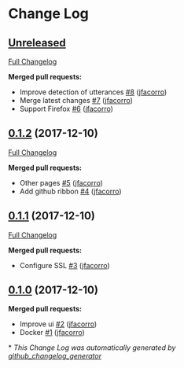# Change Log

## [Unreleased](https://github.com/jfacorro/lagom/tree/0.2.0)

[Full Changelog](https://github.com/jfacorro/lagom/compare/0.1.2...0.2.0)

**Merged pull requests:**

- Improve detection of utterances [\#8](https://github.com/jfacorro/lagom/pull/8) ([jfacorro](https://github.com/jfacorro))
- Merge latest changes [\#7](https://github.com/jfacorro/lagom/pull/7) ([jfacorro](https://github.com/jfacorro))
- Support Firefox [\#6](https://github.com/jfacorro/lagom/pull/6) ([jfacorro](https://github.com/jfacorro))

## [0.1.2](https://github.com/jfacorro/lagom/tree/0.1.2) (2017-12-10)
[Full Changelog](https://github.com/jfacorro/lagom/compare/0.1.1...0.1.2)

**Merged pull requests:**

- Other pages [\#5](https://github.com/jfacorro/lagom/pull/5) ([jfacorro](https://github.com/jfacorro))
- Add github ribbon [\#4](https://github.com/jfacorro/lagom/pull/4) ([jfacorro](https://github.com/jfacorro))

## [0.1.1](https://github.com/jfacorro/lagom/tree/0.1.1) (2017-12-10)
[Full Changelog](https://github.com/jfacorro/lagom/compare/0.1.0...0.1.1)

**Merged pull requests:**

- Configure SSL [\#3](https://github.com/jfacorro/lagom/pull/3) ([jfacorro](https://github.com/jfacorro))

## [0.1.0](https://github.com/jfacorro/lagom/tree/0.1.0) (2017-12-10)
**Merged pull requests:**

- Improve ui [\#2](https://github.com/jfacorro/lagom/pull/2) ([jfacorro](https://github.com/jfacorro))
- Docker [\#1](https://github.com/jfacorro/lagom/pull/1) ([jfacorro](https://github.com/jfacorro))



\* *This Change Log was automatically generated by [github_changelog_generator](https://github.com/skywinder/Github-Changelog-Generator)*
